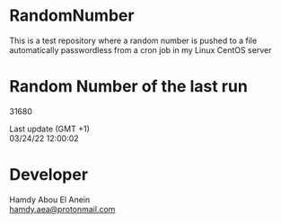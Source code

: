 # RandomNumber    
This is a test repository where a random number is pushed to a file automatically passwordless from a cron job in my Linux CentOS server    
# Random Number of the last run   
31680
      
Last update (GMT +1)    
03/24/22 12:00:02
# Developer    
Hamdy Abou El Anein   
hamdy.aea@protonmail.com
